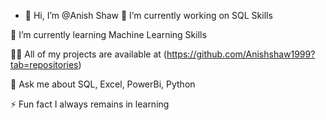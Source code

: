 - 👋 Hi, I’m @Anish Shaw
🔭 I’m currently working on SQL Skills

🌱 I’m currently learning Machine Learning Skills

👨‍💻 All of my projects are available at (https://github.com/Anishshaw1999?tab=repositories)

💬 Ask me about SQL, Excel, PowerBi, Python

⚡ Fun fact I always remains in learning
<!---
Anishshaw1999/Anishshaw1999 is a ✨ special ✨ repository because its `README.md` (this file) appears on your GitHub profile.
You can click the Preview link to take a look at your changes.
--->
